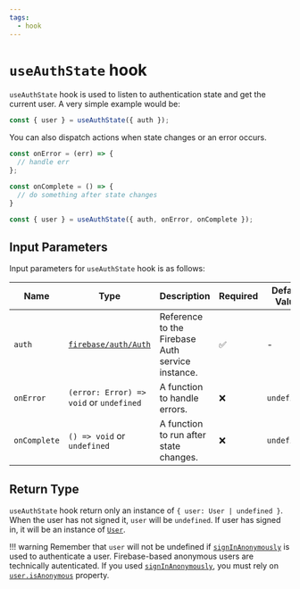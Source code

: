 ```yaml
---
tags:
  - hook
---
```


# `useAuthState` hook

`useAuthState` hook is used to listen to authentication state and get the current user. A very simple example would be:

```typescript
const { user } = useAuthState({ auth });
```

You can also dispatch actions when state changes or an error occurs.

```typescript
const onError = (err) => {
  // handle err
};

const onComplete = () => {
  // do something after state changes
}

const { user } = useAuthState({ auth, onError, onComplete });
```

## Input Parameters

Input parameters for `useAuthState` hook is as follows:

| Name | Type | Description | Required | Default Value |
|---|---|---|---|---|
| `auth` | [`firebase/auth/Auth`][AuthRefDoc] | Reference to the Firebase Auth service instance. | ✅ | - |
| `onError` | `(error: Error) => void` or `undefined` | A function to handle errors. | ❌ | `undefined` |
| `onComplete` | `() => void` or `undefined` | A function to run after state changes. | ❌ | `undefined` |

## Return Type

`useAuthState` hook return only an instance of `{ user: User | undefined }`. When the user has not signed it, `user` will be `undefined`. If user has signed in, it will be an instance of [`User`][UserRefDoc].

!!! warning
    Remember that `user` will not be undefined if [`signInAnonymously`][signInAnonymouslyDoc] is used to authenticate a user. Firebase-based anonymous users are technically autenticated. If you used [`signInAnonymously`][signInAnonymouslyDoc], you must rely on [`user.isAnonymous`][UserIsAnonymousRefDoc] property.

[AuthRefDoc]: https://firebase.google.com/docs/reference/node/firebase.auth.Auth
[UserRefDoc]: https://firebase.google.com/docs/reference/node/firebase.User
[UserIsAnonymousRefDoc]: https://firebase.google.com/docs/reference/node/firebase.User#isanonymous
[signInAnonymouslyDoc]: https://firebase.google.com/docs/auth/web/anonymous-auth
